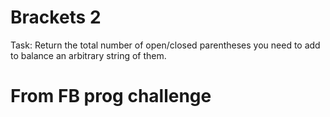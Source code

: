 # Brackets 2

Task: Return the total number of open/closed parentheses you need to add to balance an arbitrary string of them.

# From FB prog challenge
